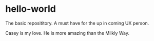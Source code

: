 # hello-world

The basic reposititory.  A must have for the up in coming UX person.

Casey is my love.  He is more amazing than the Milkly Way.

